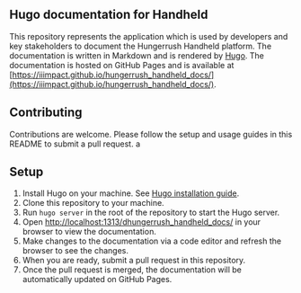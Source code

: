 ## Hugo documentation for Handheld

This repository represents the application which is used by developers and key stakeholders to document the Hungerrush Handheld platform.
The documentation is written in Markdown and is rendered by [Hugo](https://gohugo.io/).
The documentation is hosted on GitHub Pages and is available at [https://iiimpact.github.io/hungerrush_handheld_docs/](https://iiimpact.github.io/hungerrush_handheld_docs/).

## Contributing

Contributions are welcome. Please follow the setup and usage guides in this README to submit a pull request.
a
## Setup

1. Install Hugo on your machine. See [Hugo installation guide](https://gohugo.io/getting-started/installing/).
2. Clone this repository to your machine.
3. Run `hugo server` in the root of the repository to start the Hugo server.
4. Open [http://localhost:1313/dhungerrush_handheld_docs/](http://localhost:1313/hungerrush_handheld_docs/) in your browser to view the documentation.
5. Make changes to the documentation via a code editor and refresh the browser to see the changes.
6. When you are ready, submit a pull request in this repository.
7. Once the pull request is merged, the documentation will be automatically updated on GitHub Pages.

